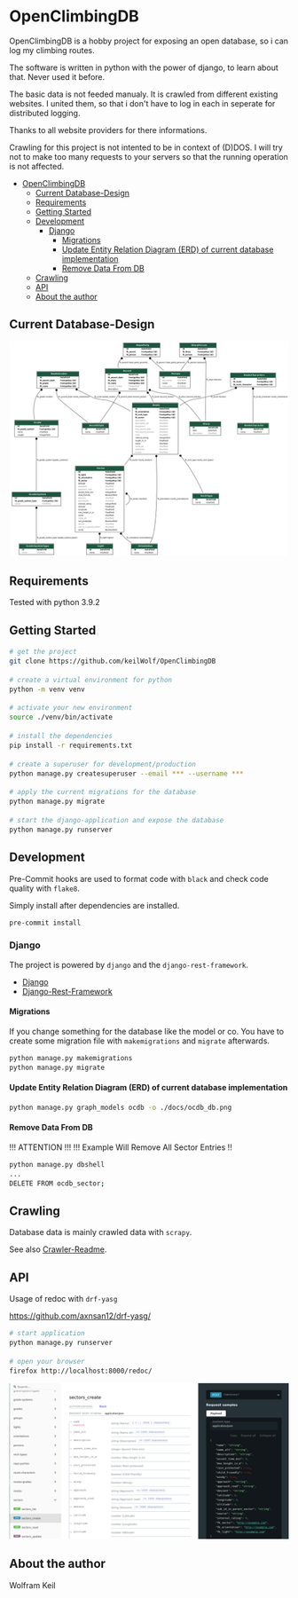 # OpenClimbingDB

OpenClimbingDB is a hobby project for exposing an open database,
so i can log my climbing routes.

The software is written in python with the power of django, to
learn about that. Never used it before.

The basic data is not feeded manualy. It is crawled from different
existing websites. I united them, so that i don't have to log in 
each in seperate for distributed logging.

Thanks to all website providers for there informations.

Crawling for this project is not intented to be in context of (D)DOS.
I will try not to make too many requests to your servers so that the 
running operation is not affected.

- [OpenClimbingDB](#openclimbingdb)
  - [Current Database-Design](#current-database-design)
  - [Requirements](#requirements)
  - [Getting Started](#getting-started)
  - [Development](#development)
    - [Django](#django)
      - [Migrations](#migrations)
      - [Update Entity Relation Diagram (ERD) of current database implementation](#update-entity-relation-diagram-erd-of-current-database-implementation)
      - [Remove Data From DB](#remove-data-from-db)
  - [Crawling](#crawling)
  - [API](#api)
  - [About the author](#about-the-author)

## Current Database-Design

![Database-Schema](./docs/ocdb_db.png)

## Requirements

Tested with python 3.9.2

## Getting Started

``` bash
# get the project
git clone https://github.com/keilWolf/OpenClimbingDB

# create a virtual environment for python
python -m venv venv

# activate your new environment
source ./venv/bin/activate

# install the dependencies
pip install -r requirements.txt

# create a superuser for development/production
python manage.py createsuperuser --email *** --username ***

# apply the current migrations for the database 
python manage.py migrate

# start the django-application and expose the database
python manage.py runserver
```

## Development

Pre-Commit hooks are used to format code with `black` and check code quality with `flake8`.

Simply install after dependencies are installed.

``` bash
pre-commit install
```

### Django

The project is powered by `django` and the `django-rest-framework`.

- [Django](https://www.djangoproject.com/)
- [Django-Rest-Framework](https://www.django-rest-framework.org/)

#### Migrations

If you change something for the database like the model or co. You have to create some migration file with `makemigrations` and `migrate` afterwards.

``` bash
python manage.py makemigrations
python manage.py migrate
```

#### Update Entity Relation Diagram (ERD) of current database implementation

```bash
python manage.py graph_models ocdb -o ./docs/ocdb_db.png
```

#### Remove Data From DB

!!! ATTENTION !!!
!!! Example Will Remove All Sector Entries !!

```bash
python manage.py dbshell
...
DELETE FROM ocdb_sector;
```

## Crawling

Database data is mainly crawled data with `scrapy`.

See also [Crawler-Readme](./crawler/README.md).

## API

Usage of redoc with `drf-yasg`

https://github.com/axnsan12/drf-yasg/

``` bash
# start application
python manage.py runserver

# open your browser
firefox http://localhost:8000/redoc/
```

![redoc](./docs/redoc.png)

## About the author

Wolfram Keil
